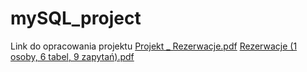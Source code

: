 # mySQL_project
Link do opracowania projektu
[Projekt _ Rezerwacje.pdf](https://github.com/faustyna77/mySQL_project/files/13465663/Projekt._.Rezerwacje.pdf)
[Rezerwacje (1 osoby, 6 tabel, 9 zapytań).pdf](https://github.com/faustyna77/mySQL_project/files/13465664/Rezerwacje.1.osoby.6.tabel.9.zapytan.pdf)
